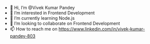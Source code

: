 - 👋 Hi, I’m @Vivek Kumar Pandey
- 👀 I’m interested in Frontend Development
- 🌱 I’m currently learning Node.js
- 💞️ I’m looking to collaborate on Frontend Development
- 📫 How to reach me on https://www.linkedin.com/in/vivek-kumar-pandey-803

<!---
Vivekkumar00001/Vivekkumar00001 is a ✨ special ✨ repository because its `README.md` (this file) appears on your GitHub profile.
You can click the Preview link to take a look at your changes.
--->
